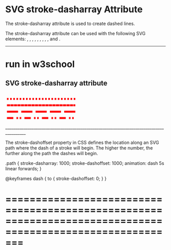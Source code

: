 # SVG stroke-dasharray Attribute

The stroke-dasharray attribute is used to create dashed lines.

The stroke-dasharray attribute can be used with the following SVG elements: <circle>, <ellipse>, <line>, <path>, <polygon>, <polyline>, <rect>, <text>, <textPath>, <tref> and <tspan>.

________________________________________________________________________________________
# run in w3school


<!DOCTYPE html>
<html>
<body>

<h2>SVG stroke-dasharray attribute</h2>

<svg height="100" width="400" xmlns="http://www.w3.org/2000/svg">
  <g fill="none" stroke="red" stroke-width="6">
    <path stroke-dasharray="5,5" d="M5 20 l215 0" />
    <path stroke-dasharray="10,1" d="M5 40 l215 0" />
    <path stroke-dasharray="35,10" d="M5 60 l215 0" />
    <path stroke-dasharray="20,10,5,5,5,10" d="M5 80 l215 0" />
  </g>
  Sorry, your browser does not support inline SVG.
</svg>
 
</body>
</html>
________________________________________________________________________________________


The stroke-dashoffset property in CSS defines the location along an SVG path where the dash of a stroke will begin. The higher the number, the further along the path the dashes will begin.




.path {
  stroke-dasharray: 1000;
  stroke-dashoffset: 1000;
  animation: dash 5s linear forwards;
}

@keyframes dash {
  to {
    stroke-dashoffset: 0;
  }
}
# ===========================================================================================================

